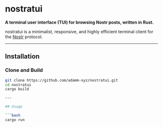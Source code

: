 # nostratui

**A terminal user interface (TUI) for browsing Nostr posts, written in Rust.**

nostratui is a minimalist, responsive, and highly efficient terminal client for the [Nostr](https://nostr.com) protocol.

---

## Installation

### Clone and Build

```bash
git clone https://github.com/adamm-xyz/nostratui.git
cd nostratui
cargo build

---

## Usage

```bash
cargo run
